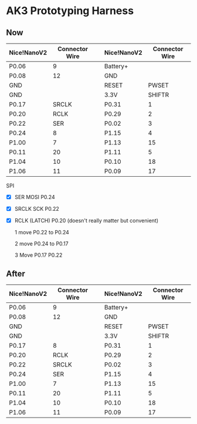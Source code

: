 # AK3 Prototyping Harness

## Now
|Nice!NanoV2|Connector Wire||Nice!NanoV2|Connector Wire|
|---|---|---|---|---|
|P0.06| 9||Battery+||
|P0.08|12||GND||
|GND|||RESET|PWSET|
|GND|||3.3V|SHIFTR|
|P0.17|SRCLK||P0.31|1|
|P0.20|RCLK||P0.29|2|
|P0.22|SER||P0.02|3|
|P0.24|8||P1.15|4|
|P1.00|7||P1.13|15|
|P0.11|20||P1.11|5|
|P1.04|10||P0.10|18|
|P1.06|11||P0.09|17|


SPI 

- [x] SER MOSI P0.24
- [x] SRCLK SCK P0.22
- [x] RCLK (LATCH) P0.20 (doesn't really matter but convenient)

    1 move P0.22 to P0.24 

    2 move P0.24 to P0.17

    3 Move P0.17 P0.22

## After

|Nice!NanoV2|Connector Wire||Nice!NanoV2|Connector Wire|
|---|---|---|---|---|
|P0.06| 9||Battery+||
|P0.08|12||GND||
|GND|||RESET|PWSET|
|GND|||3.3V|SHIFTR|
|P0.17|8||P0.31|1|
|P0.20|RCLK||P0.29|2|
|P0.22|SRCLK||P0.02|3|
|P0.24|SER||P1.15|4|
|P1.00|7||P1.13|15|
|P0.11|20||P1.11|5|
|P1.04|10||P0.10|18|
|P1.06|11||P0.09|17|